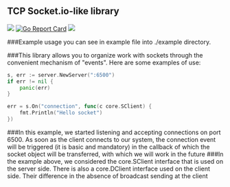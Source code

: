 ## TCP Socket.io-like library

[![](https://img.shields.io/badge/godoc-reference-5272B4.svg)](https://godoc.org/github.com/kanopeld/go-socket)
[![Go Report Card](https://goreportcard.com/badge/github.com/kanopeld/go-socket)](https://goreportcard.com/report/github.com/kanopeld/go-socket)
![](https://github.com/kanopeld/go-socket/workflows/ci/badge.svg)

###Example usage you can see in example file into ./example directory.

###This library allows you to organize work with sockets through the convenient mechanism of "events". Here are some examples of use:

```go
s, err := server.NewServer(":6500")
if err != nil {
    panic(err)
}

err = s.On("connection", func(c core.SClient) {
    fmt.Println("Hello socket")
})
```

###In this example, we started listening and accepting connections on port 6500. As soon as the client connects to our system, the connection event will be triggered (it is basic and mandatory) in the callback of which the socket object will be transferred, with which we will work in the future
###In the example above, we considered the core.SClient interface that is used on the server side. There is also a core.DClient interface used on the client side. Their difference in the absence of broadcast sending at the client
